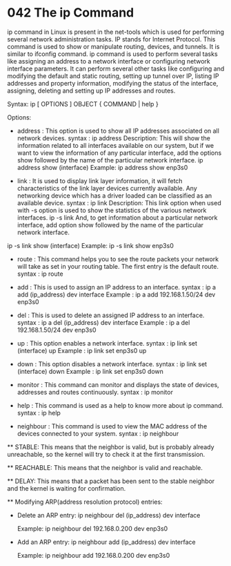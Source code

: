 # 042 The ip Command

ip command in Linux is present in the net-tools which is used for performing several network administration tasks. 
IP stands for Internet Protocol. 
This command is used to show or manipulate routing, devices, and tunnels. 
It is similar to ifconfig command.
ip command is used to perform several tasks like assigning an address to a network interface or configuring network interface parameters.
It can perform several other tasks like configuring and modifying the default and static routing, setting up tunnel over IP, listing IP addresses and property information, modifying the status of the interface, assigning, deleting and setting up IP addresses and routes.

Syntax:
ip [ OPTIONS ] OBJECT { COMMAND | help }

<!--1-->
Options:
* address    :     This option is used to show all IP addresses associated on all network devices.
  syntax     :     ip address
  Description:     This will show the information related to all interfaces available on our system, but if we want                to view the information of any particular interface, add the options show followed by the name of               the particular network interface.
ip address show (interface)
Example:
ip address show enp3s0

<!--2-->
* link       :     It is used to display link layer information, it will fetch characteristics of the link layer                     devices currently available. Any networking device which has a driver loaded can be classified as                 an available device.
  syntax     :     ip link
  Description:     This link option when used with -s option is used to show the statistics of the various network                 interfaces.
ip -s link
And, to get information about a particular network interface, add option show followed by the name of the particular network interface.

ip -s link show (interface)
Example:
ip -s link show enp3s0
  
<!--3-->
* route       :    This command helps you to see the route packets your network will take as set in your routing                     table. The first entry is the default route.
  syntax     :     ip route
  
<!--4-->
* add        :    This is used to assign an IP address to an interface.
  syntax     :    ip a add (ip_address) dev interface
  Example    :    ip a add 192.168.1.50/24 dev enp3s0

<!--5-->
* del        :    This is used to delete an assigned IP address to an interface.
  syntax     :    ip a del (ip_address) dev interface
  Example    :    ip a del 192.168.1.50/24 dev enp3s0

<!--6-->
* up         :    This option enables a network interface.
  syntax     :    ip link set (interface) up
  Example    :    ip link set enp3s0 up

<!--7-->
* down       :    This option disables a network interface.
  syntax     :    ip link set (interface) down
  Example    :    ip link set enp3s0 down

<!--8-->
* monitor    :    This command can monitor and displays the state of devices, addresses and routes continuously.
  syntax     :    ip monitor
  
<!--9-->
* help       :    This command is used as a help to know more about ip command.
  syntax     :    ip help

<!--10-->
* neighbour  :    This command is used to view the MAC address of the devices connected to your system.
  syntax     :    ip neighbour


** STABLE: This means that the neighbor is valid, but is probably already unreachable, so the kernel will try to             check it at the first transmission.

** REACHABLE: This means that the neighbor is valid and reachable.

** DELAY: This means that a packet has been sent to the stable neighbor and the kernel is waiting for confirmation.


** Modifying ARP(address resolution protocol) entries:

* Delete an ARP entry:
    ip neighbour del (ip_address) dev interface
    
    Example: ip neighbour del 192.168.0.200 dev enp3s0

* Add an ARP entry:
    ip neighbour add (ip_address) dev interface

    Example: ip neighbour add 192.168.0.200 dev enp3s0

